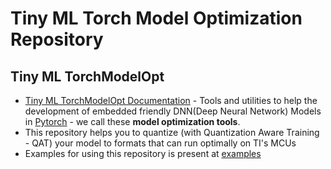 # Tiny ML Torch Model Optimization Repository


## Tiny ML TorchModelOpt
* [Tiny ML TorchModelOpt Documentation](./torchmodelopt/) - Tools and utilities to help the development of embedded friendly DNN(Deep Neural Network) Models in [Pytorch](https://pytorch.org) - we call these **model optimization tools**.
* This repository helps you to quantize (with Quantization Aware Training - QAT) your model to formats that can run optimally on TI's MCUs
* Examples for using this repository is present at [examples](./torchmodelopt/examples/)

